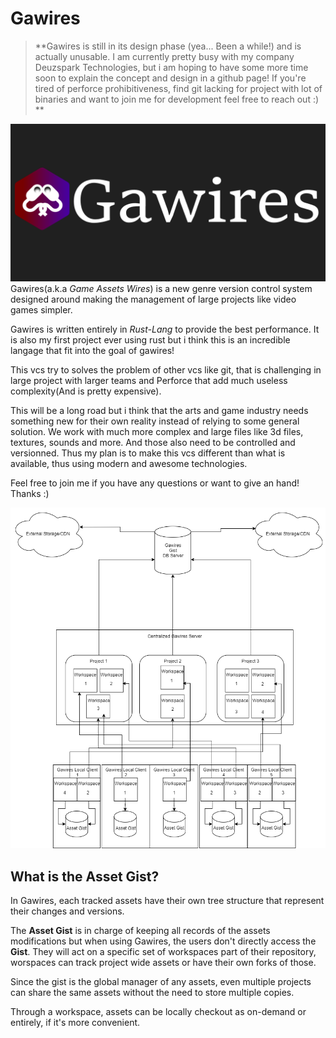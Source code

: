 # Gawires

> **Gawires is still in its design phase (yea... Been a while!) and is actually unusable. I am currently pretty busy with my company Deuzspark Technologies, but i am hoping to have some more time soon to explain the concept and design in a github page! If you're tired of perforce prohibitiveness, find git lacking for project with lot of binaries and want to join me for development feel free to reach out :) **

![alt text](.github/medias/Github_Repos_1280x640.png)
Gawires(a.k.a *Game Assets Wires*) is a new genre version control system designed around making the management of large projects like video games simpler.

Gawires is written entirely in *Rust-Lang* to provide the best performance. It is also my first project ever using rust but i think this is an incredible langage that fit into the goal of gawires!

This vcs try to solves the problem of other vcs like git, that is challenging in large project with larger teams and Perforce that add much useless complexity(And is pretty expensive).

This will be a long road but i think that the arts and game industry needs something new for their own reality instead of relying to some general solution. We work with much more complex and large files like 3d files, textures, sounds and more. And those also need to be controlled and versionned. Thus my plan is to make this vcs different than what is available, thus using modern and awesome technologies.

Feel free to join me if you have any questions or want to give an hand! Thanks :)

![alt text](.github/medias/GawiresArch_Concept.png)

## What is the Asset Gist?

In Gawires, each tracked assets have their own tree structure that represent their changes and versions.

The **Asset Gist** is in charge of keeping all records of the assets modifications but when using Gawires, the users don't directly access the **Gist**. They will act on a specific set of workspaces part of their repository, worspaces can track project wide assets or have their own forks of those.

Since the gist is the global manager of any assets, even multiple projects can share the same assets without the need to store multiple copies.

Through a workspace, assets can be locally checkout as on-demand or entirely, if it's more convenient.
